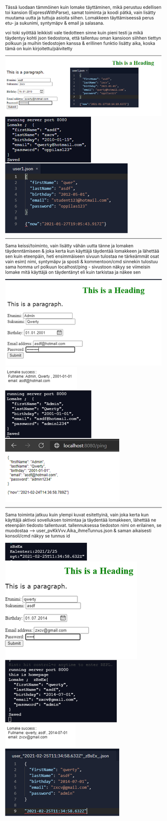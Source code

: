Tässä luodaan tämmöinen kuin lomake täyttäminen, mikä perustuu edellisen toi kansion (ExpressWithParse), samat toiminta ja koodi pätkä, 
vain lisätty muutama uutta ja tuttuja asioita siihen. Lomakkeen täyttämiseessä perus etu- ja sukunimi, syntymäpv & email ja salasana.

voi toki syöttää leikkisti vale tiedotteen sinne kuin pieni testi ja mikä täydentyy kohti json tiedostona, 
että tallentuu oman kansioon siihhen tiettyn polkuun ja muihin tiedostojen kanssa & erillinen funktio lisätty aika, koska tämä on kuin kirjoitettu/päivitetty

![Alt text](images/Node1.PNG?raw=true "None")
![Alt text](images/Node2.PNG?raw=true "None")
![Alt text](images/Node3.PNG?raw=true "None")

______________________________________________

Sama keissi/toiminto, vain lisätty vähän uutta tänne ja lomaken täydenntämiseen & joka kerta kun käyttäjä täydentää lomakkeen ja lähettää sen kuin eteenpäin, 
heti ensimmäiseen sivuun tulostaa ne tärkeämmät osat vain esim) nimi, syntymäpv ja sposti & kommentoon/cmd sinnekin tulostuu sama homma
url polkuun localhost/ping - sivustoon näkyy se viimeisin lomake mitä käyttäjä on täydentänyt eli kuin tarkistaa ja näkee sen

![Alt text](images/Nodejs1.PNG?raw=true "None")
![Alt text](images/Nodejs2.PNG?raw=true "None")
![Alt text](images/Nodejs3.PNG?raw=true "None")
![Alt text](images/Nodejs4.PNG?raw=true "None")

_______________________________________________
Sama toiminta jatkuu kuin ylempi kuvat esitettyinä, vain joka kerta kun käyttäjä aktivoi sovelluksen toimintaa ja täydentää lomakkeen, lähettää ne eteenpäin tiedosto tallentuvat.
tallennuksessa tiedoston nimi on erilainen, se muodostaa --> user_pvKkVvv.Aika_ihmeTunnus.json & saman aikaisesti konsoli/cmd näkyy se tunnus id

![Alt text](images/NodeJs1.PNG?raw=true "None")
![Alt text](images/NodeJs2.PNG?raw=true "None")
![Alt text](images/NodeJs3.PNG?raw=true "None")
![Alt text](images/NodeJs4.PNG?raw=true "None")
![Alt text](images/NodeJs5.PNG?raw=true "None")
